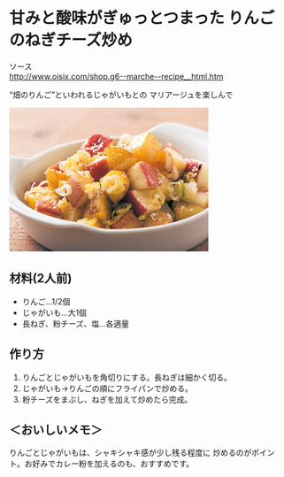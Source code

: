 # 甘みと酸味がぎゅっとつまった りんごのねぎチーズ炒め

ソース  
http://www.oisix.com/shop.g6--marche--recipe__html.htm

“畑のりんご”といわれるじゃがいもとの
マリアージュを楽しんで

![りんごのねぎチーズ炒め](/img/recipe_img_007.jpg)

## 材料(2人前)

* りんご…1/2個
* じゃがいも…大1個
* 長ねぎ、粉チーズ、塩…各適量

## 作り方

1. りんごとじゃがいもを角切りにする。長ねぎは細かく切る。
2. じゃがいも→りんごの順にフライパンで炒める。
3. 粉チーズをまぶし、ねぎを加えて炒めたら完成。

## ＜おいしいメモ＞

りんごとじゃがいもは、シャキシャキ感が少し残る程度に 炒めるのがポイント。お好みでカレー粉を加えるのも、おすすめです。

